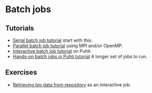 # Batch jobs

## Tutorials
* [Serial batch job tutorial](serial.md) start with this.
* [Parallel batch job tutorial](parallel.md) using MPI and/or OpenMP.
* [Interactive batch job tutorial](interactive.md) on Puhti.
* [Hands-on batch jobs in Puhti tutorial](https://docs.csc.fi/support/tutorials/cmdline-handson/) A longer set of jobs to run.

## Exercises
* [Retrieving bio data from repository](exercise_retrieving-bio-data.md) as an interactive job.

